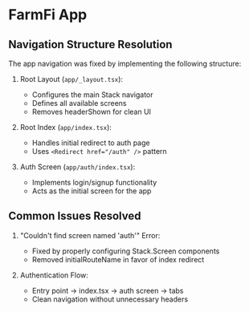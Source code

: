 # FarmFi App

## Navigation Structure Resolution

The app navigation was fixed by implementing the following structure:

1. Root Layout (`app/_layout.tsx`):

   -  Configures the main Stack navigator
   -  Defines all available screens
   -  Removes headerShown for clean UI

2. Root Index (`app/index.tsx`):

   -  Handles initial redirect to auth page
   -  Uses `<Redirect href="/auth" />` pattern

3. Auth Screen (`app/auth/index.tsx`):
   -  Implements login/signup functionality
   -  Acts as the initial screen for the app

## Common Issues Resolved

1. "Couldn't find screen named 'auth'" Error:

   -  Fixed by properly configuring Stack.Screen components
   -  Removed initialRouteName in favor of index redirect

2. Authentication Flow:
   -  Entry point → index.tsx → auth screen → tabs
   -  Clean navigation without unnecessary headers
